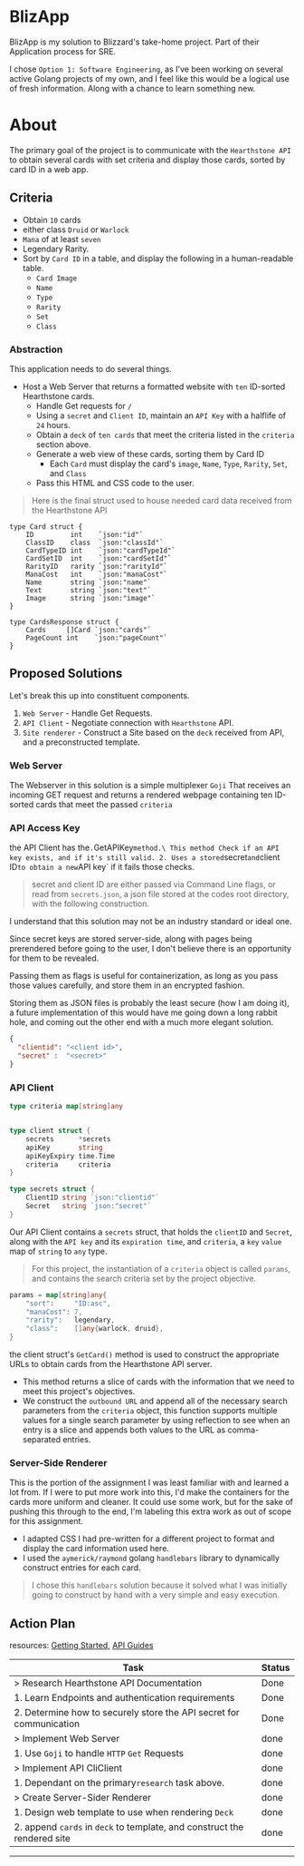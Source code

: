 # BlizApp
BlizApp is my solution to Blizzard's take-home project. Part of their Application process for SRE. 

I chose `Option 1: Software Engineering`, as I've been working on several active Golang projects of my own, and I feel like this would be a logical use of fresh information. Along with a chance to learn something new.  

# About

The primary goal of the project is to communicate with the `Hearthstone API` to obtain several cards with set criteria and display those cards, sorted by card ID in a web app. 

## Criteria
- Obtain `10` cards
- either class `Druid` or `Warlock`
- `Mana` of at least `seven`
- Legendary Rarity. 
- Sort by `Card ID` in a table, and display the following in a human-readable table. 
    - `Card Image`
    - `Name`
    - `Type`
    - `Rarity`
    - `Set`
    - `Class`


 ### Abstraction
This application needs to do several things. 
- Host a Web Server that returns a formatted website with `ten` ID-sorted Hearthstone cards. 
    - Handle Get requests for `/`
    - Using a `secret` and `Client ID`, maintain an `API Key` with a halflife of `24` hours.
    - Obtain a `deck` of `ten cards` that meet the criteria listed in the `criteria` section above.
    - Generate a web view of these cards, sorting them by Card ID
        - Each `Card` must display the card's `image`, `Name`, `Type`, `Rarity`, `Set`, and `Class`
    - Pass this HTML and CSS code to the user. 

> Here is the final struct used to house needed card data received from the Hearthstone API
``` Golang
type Card struct {
	ID         int    `json:"id"`
	ClassID    class  `json:"classId"`
	CardTypeID int    `json:"cardTypeId"`
	CardSetID  int    `json:"cardSetId"`
	RarityID   rarity `json:"rarityId"`
	ManaCost   int    `json:"manaCost"`
	Name       string `json:"name"`
	Text       string `json:"text"`
	Image      string `json:"image"`
}

type CardsResponse struct {
	Cards     []Card `json:"cards"`
	PageCount int    `json:"pageCount"`
}

```


 ## Proposed Solutions
 Let's break this up into constituent components. 
 1. `Web Server` - Handle Get Requests.
 2. `API Client` - Negotiate connection with `Hearthstone` API.
 3. `Site renderer` - Construct a Site based on the `deck` received from API, and a preconstructed template. 

 ### Web Server
The Webserver in this solution is a simple multiplexer `Goji` That receives an incoming GET request and returns a rendered webpage containing ten ID-sorted cards that meet the passed `criteria`

### API Access Key
the API Client has the`.`GetAPIKey` method.\
This method
Check if an API key exists, and if it's still valid.
2. Uses a stored `secret` and `client ID` to obtain a new `API key` if it fails those checks. 

> secret and client ID are either passed via Command Line flags, or read from `secrets.json`, a json file stored at the codes root directory, with the following construction.

I understand that this solution may not be an industry standard or ideal one. 

Since secret keys are stored server-side, along with pages being prerendered before going to the user, I don't believe there is an opportunity for them to be revealed. 

Passing them as flags is useful for containerization, as long as you pass those values carefully, and store them in an encrypted fashion. 

Storing them as JSON files is probably the least secure (how I am doing it), a future implementation of this would have me going down a long rabbit hole, and coming out the other end with a much more elegant solution. 

``` json
{
  "clientid": "<client id>",
  "secret" :  "<secret>"
}
```

 ### API Client
```go
type criteria map[string]any


type client struct {
	secrets      *secrets
	apiKey       string
	apiKeyExpiry time.Time
	criteria     criteria
}

type secrets struct {
	ClientID string `json:"clientid"`
	Secret   string `json:"secret"`
}

```
Our API Client contains a `secrets` struct, that holds the `clientID` and `Secret`, along with the `API key` and its `expiration time`, and `criteria`, a `key` `value` map of `string` to `any` type. 

> For this project, the instantiation of a `criteria` object is called `params`, and contains the search criteria set by the project objective. 
``` go
params = map[string]any{
    "sort":     "ID:asc",
    "manaCost": 7,
    "rarity":   legendary,
    "class":    []any{warlock, druid},
}
```
the client struct's `GetCard()` method is used to construct the appropriate URLs to obtain cards from the Hearthstone API server.

- This method returns a slice of cards with the information that we need to meet this project's objectives. 
- We construct the `outbound URL` and append all of the necessary search parameters from the `criteria` object, this function supports multiple values for a single search parameter by using reflection to see when an entry is a slice and appends both values to the URL as comma-separated entries. 
 
 ### Server-Side Renderer
 This is the portion of the assignment I was least familiar with and learned a lot from. If I were to put more work into this, I'd make the containers for the cards more uniform and cleaner. It could use some work, but for the sake of pushing this through to the end, I'm labeling this extra work as out of scope for this assignment. 
- I adapted CSS I had pre-written for a different project to format and display the card information used here.  
- I used the `aymerick/raymond` golang `handlebars` library to dynamically construct entries for each card.
> I chose this `handlebars` solution because it solved what I was initially going to construct by hand with a very simple and easy execution.
## Action Plan
resources: [Getting Started](https://develop.battle.net/documentation/guides/getting-started), [API Guides](https://develop.battle.net/documentation/hearthstone/guides)

| Task | Status |
|------|--------|
| > Research Hearthstone API Documentation| Done | 
| 1. Learn Endpoints and authentication requirements | Done |
| 2. Determine how to securely store the API secret for communication | Done |
| > Implement Web Server |  done |
| 1. Use `Goji` to handle `HTTP` `Get` Requests| done  |
| > Implement API CliClient | done |
| 1. Dependant on the primary`research` task above. | done |
| > Create Server-Sider Renderer  | done |
| 1. Design web template to use when rendering `Deck` | done |
| 2. append `cards` in `deck` to template, and construct the rendered site | done |


---

